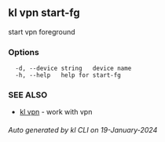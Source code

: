## kl vpn start-fg

start vpn foreground



### Options

```
  -d, --device string   device name
  -h, --help   help for start-fg
```

### SEE ALSO

* [kl vpn](kl_vpn.md)  - work with vpn

###### Auto generated by kl CLI on 19-January-2024
